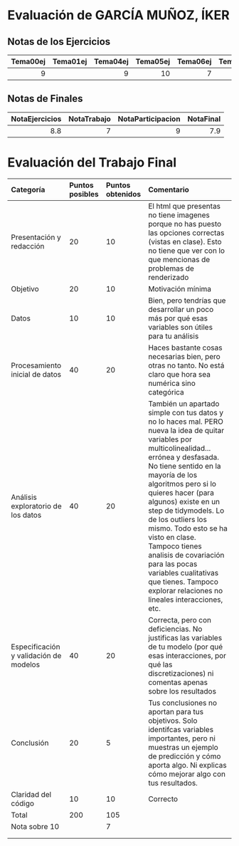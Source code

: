 # Evaluación de GARCÍA MUÑOZ, ÍKER

## Notas de los Ejercicios

|   Tema00ej | Tema01ej   |   Tema04ej |   Tema05ej |   Tema06ej |   Tema08ej |
|-----------:|:-----------|-----------:|-----------:|-----------:|-----------:|
|          9 |            |          9 |         10 |          7 |          9 |



## Notas de Finales

|   NotaEjercicios |   NotaTrabajo |   NotaParticipacion |   NotaFinal |
|-----------------:|--------------:|--------------------:|------------:|
|              8.8 |             7 |                   9 |         7.9 |



# Evaluación del Trabajo Final

| Categoría                              | Puntos posibles   | Puntos obtenidos   | Comentario                                                                                                                                                                                                                                                                                                                                                                                                                                                                                    |
|:---------------------------------------|:------------------|:-------------------|:----------------------------------------------------------------------------------------------------------------------------------------------------------------------------------------------------------------------------------------------------------------------------------------------------------------------------------------------------------------------------------------------------------------------------------------------------------------------------------------------|
| Presentación y redacción               | 20                | 10                 | El html que presentas no tiene imagenes porque no has puesto las opciones correctas (vistas en clase). Esto no tiene que ver con lo que mencionas de problemas de renderizado                                                                                                                                                                                                                                                                                                                 |
| Objetivo                               | 20                | 10                 | Motivación mínima                                                                                                                                                                                                                                                                                                                                                                                                                                                                             |
| Datos                                  | 10                | 10                 | Bien, pero tendrías que desarrollar un poco más por qué esas variables son útiles para tu análisis                                                                                                                                                                                                                                                                                                                                                                                            |
| Procesamiento inicial de datos         | 40                | 20                 | Haces bastante cosas necesarias bien, pero otras no tanto. No está claro que hora sea numérica sino categórica                                                                                                                                                                                                                                                                                                                                                                                |
| Análisis exploratorio de los datos     | 40                | 20                 | También un apartado simple con tus datos y no lo haces mal. PERO nueva la idea de quitar variables por multicolinealidad... errónea y desfasada. No tiene sentido en la mayoría de los algoritmos pero si lo quieres hacer (para algunos) existe en un step de tidymodels. Lo de los outliers los mismo. Todo esto se ha visto en clase. Tampoco tienes analisis de covariación para las pocas variables cualitativas que tienes. Tampoco explorar relaciones no lineales interacciones, etc. |
| Especificación y validación de modelos | 40                | 20                 | Correcta, pero con deficiencias. No justificas las variables de tu modelo (por qué esas interacciones, por qué las discretizaciones) ni comentas apenas sobre los resultados                                                                                                                                                                                                                                                                                                                  |
| Conclusión                             | 20                | 5                  | Tus conclusiones no aportan para tus objetivos. Solo identifcas variables importantes, pero ni muestras un ejemplo de predicción y cómo aporta algo. Ni explicas cómo mejorar algo con tus resultados.                                                                                                                                                                                                                                                                                        |
| Claridad del código                    | 10                | 10                 | Correcto                                                                                                                                                                                                                                                                                                                                                                                                                                                                                      |
| Total                                  | 200               | 105                |                                                                                                                                                                                                                                                                                                                                                                                                                                                                                               |
| Nota sobre 10                          |                   | 7                  |                                                                                                                                                                                                                                                                                                                                                                                                                                                                                               |
|                                        |                   |                    |                                                                                                                                                                                                                                                                                                                                                                                                                                                                                               |
|                                        |                   |                    |                                                                                                                                                                                                                                                                                                                                                                                                                                                                                               |

